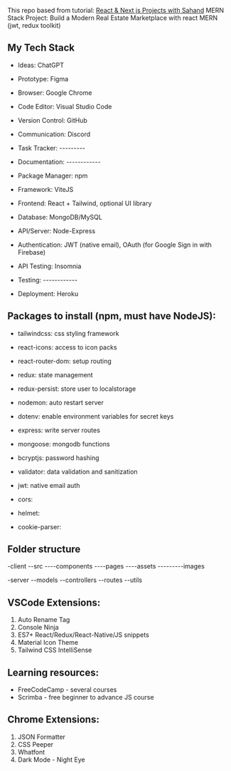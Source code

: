 This repo based from tutorial: [React & Next js Projects with Sahand](https://www.youtube.com/watch?v=VAaUy_Moivw&t=6344s)
MERN Stack Project: Build a Modern Real Estate Marketplace with react MERN (jwt, redux toolkit)



## My Tech Stack

- Ideas: ChatGPT
- Prototype: Figma
- Browser: Google Chrome
- Code Editor: Visual Studio Code
- Version Control: GitHub
- Communication: Discord
- Task Tracker: ---------
- Documentation: ------------

- Package Manager: npm
- Framework: ViteJS
- Frontend: React + Tailwind, optional UI library
- Database: MongoDB/MySQL
- API/Server: Node-Express
- Authentication: JWT (native email), OAuth (for Google Sign in with Firebase)

- API Testing: Insomnia
- Testing: ------------
- Deployment: Heroku

## Packages to install (npm, must have NodeJS): 

- tailwindcss: css styling framework
- react-icons: access to icon packs
- react-router-dom: setup routing
- redux: state management
- redux-persist: store user to localstorage


- nodemon: auto restart server
- dotenv: enable environment variables for secret keys
- express: write server routes
- mongoose: mongodb functions
- bcryptjs: password hashing
- validator: data validation and sanitization
- jwt: native email auth
- cors:
- helmet:
- cookie-parser: 



## Folder structure

-client
--src
----components
----pages
----assets
---------images

-server
--models
--controllers
--routes
--utils


## VSCode Extensions:
1. Auto Rename Tag
2. Console Ninja
3. ES7+ React/Redux/React-Native/JS snippets
4. Material Icon Theme
5. Tailwind CSS IntelliSense


## Learning resources:
- FreeCodeCamp - several courses
- Scrimba - free beginner to advance JS course


## Chrome Extensions:
1. JSON Formatter
2. CSS Peeper
3. Whatfont
4. Dark Mode - Night Eye

